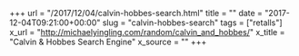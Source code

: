 +++
url = "/2017/12/04/calvin-hobbes-search.html"
title = ""
date = "2017-12-04T09:21:00+00:00"
slug = "calvin-hobbes-search"
tags = ["retalls"]
x_url = "http://michaelyingling.com/random/calvin_and_hobbes/"
x_title = "Calvin & Hobbes Search Engine"
x_source = ""
+++


